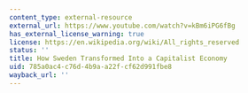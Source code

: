 ```yaml
---
content_type: external-resource
external_url: https://www.youtube.com/watch?v=kBm6iPG6fBg
has_external_license_warning: true
license: https://en.wikipedia.org/wiki/All_rights_reserved
status: ''
title: How Sweden Transformed Into a Capitalist Economy
uid: 785a0ac4-c76d-4b9a-a22f-cf62d991fbe8
wayback_url: ''
---
```

